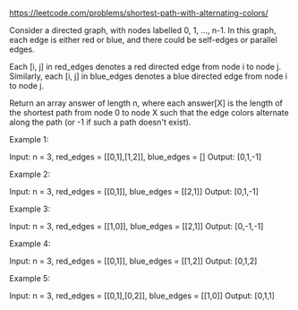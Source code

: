 https://leetcode.com/problems/shortest-path-with-alternating-colors/

Consider a directed graph, with nodes labelled 0, 1, ..., n-1. In this graph, each edge is either red or blue, and there could be self-edges or parallel edges.

Each [i, j] in red_edges denotes a red directed edge from node i to node j. Similarly, each [i, j] in blue_edges denotes a blue directed edge from node i to node j.

Return an array answer of length n, where each answer[X] is the length of the shortest path from node 0 to node X such that the edge colors alternate along the path (or -1 if such a path doesn't exist).

Example 1:

Input: n = 3, red_edges = [[0,1],[1,2]], blue_edges = []
Output: [0,1,-1]

Example 2:

Input: n = 3, red_edges = [[0,1]], blue_edges = [[2,1]]
Output: [0,1,-1]

Example 3:

Input: n = 3, red_edges = [[1,0]], blue_edges = [[2,1]]
Output: [0,-1,-1]

Example 4:

Input: n = 3, red_edges = [[0,1]], blue_edges = [[1,2]]
Output: [0,1,2]

Example 5:

Input: n = 3, red_edges = [[0,1],[0,2]], blue_edges = [[1,0]]
Output: [0,1,1]
